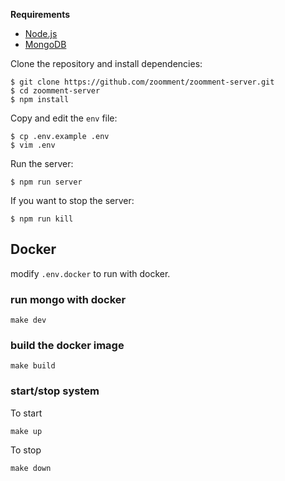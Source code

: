 **Requirements**

- [Node.js](https://nodejs.org/en/)
- [MongoDB](https://docs.mongodb.com/manual/administration/install-community/)

Clone the repository and install dependencies:

```
$ git clone https://github.com/zoomment/zoomment-server.git
$ cd zoomment-server
$ npm install
```

Copy and edit the `env` file:

```
$ cp .env.example .env
$ vim .env
```

Run the server:

```
$ npm run server
```

If you want to stop the server:

```
$ npm run kill
```

## Docker

modify `.env.docker` to run with docker.

### run mongo with docker

```
make dev
```

### build the docker image

```
make build
```

### start/stop system

To start

```
make up
```

To stop

```
make down
```
